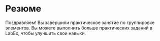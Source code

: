 # Резюме

Поздравляем! Вы завершили практическое занятие по группировке элементов. Вы можете выполнить больше практических заданий в LabEx, чтобы улучшить свои навыки.
